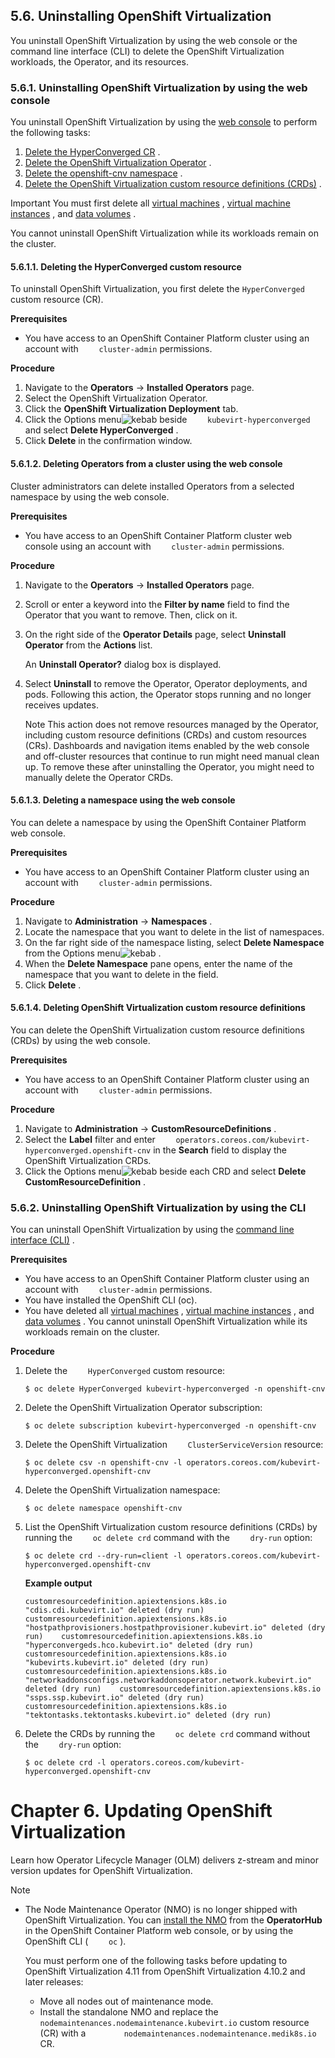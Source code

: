 ## 5.6. Uninstalling OpenShift Virtualization




You uninstall OpenShift Virtualization by using the web console or the command line interface (CLI) to delete the OpenShift Virtualization workloads, the Operator, and its resources.

### 5.6.1. Uninstalling OpenShift Virtualization by using the web console




You uninstall OpenShift Virtualization by using the [web console](https://access.redhat.com/documentation/en-us/openshift_container_platform/4.11/html-single/web_console/#web-console-overview_web-console) to perform the following tasks:

1.  [Delete the HyperConverged CR](https://access.redhat.com/documentation/en-us/openshift_container_platform/4.11/html-single/virtualization/#virt-deleting-deployment-custom-resource_uninstalling-virt) .
1.  [Delete the OpenShift Virtualization Operator](https://access.redhat.com/documentation/en-us/openshift_container_platform/4.11/html-single/virtualization/#olm-deleting-operators-from-a-cluster-using-web-console_uninstalling-virt) .
1.  [Delete the openshift-cnv namespace](https://access.redhat.com/documentation/en-us/openshift_container_platform/4.11/html-single/virtualization/#deleting-a-namespace-using-the-web-console_uninstalling-virt) .
1.  [Delete the OpenShift Virtualization custom resource definitions (CRDs)](https://access.redhat.com/documentation/en-us/openshift_container_platform/4.11/html-single/virtualization/#virt-deleting-virt-crds-web_uninstalling-virt) .


Important
You must first delete all [virtual machines](https://access.redhat.com/documentation/en-us/openshift_container_platform/4.11/html-single/virtualization/#virt-delete-vm-web_virt-delete-vms) , [virtual machine instances](https://access.redhat.com/documentation/en-us/openshift_container_platform/4.11/html-single/virtualization/#virt-deleting-vmis-cli_virt-manage-vmis) , and [data volumes](https://access.redhat.com/documentation/en-us/openshift_container_platform/4.11/html-single/virtualization/#virt-deleting-dvs_virt-deleting-datavolumes) .

You cannot uninstall OpenShift Virtualization while its workloads remain on the cluster.



#### 5.6.1.1. Deleting the HyperConverged custom resource




To uninstall OpenShift Virtualization, you first delete the `HyperConverged` custom resource (CR).

 **Prerequisites** 

- You have access to an OpenShift Container Platform cluster using an account with `    cluster-admin` permissions.


 **Procedure** 

1. Navigate to the **Operators** → **Installed Operators** page.
1. Select the OpenShift Virtualization Operator.
1. Click the **OpenShift Virtualization Deployment** tab.
1. Click the Options menu![kebab](https://access.redhat.com/webassets/avalon/d/OpenShift_Container_Platform-4.11-Virtualization-en-US/images/f468284ec3cc9bf27e6bd2c83849ca50/kebab.png)
    beside `    kubevirt-hyperconverged` and select **Delete HyperConverged** .
1. Click **Delete** in the confirmation window.


#### 5.6.1.2. Deleting Operators from a cluster using the web console




Cluster administrators can delete installed Operators from a selected namespace by using the web console.

 **Prerequisites** 

- You have access to an OpenShift Container Platform cluster web console using an account with `    cluster-admin` permissions.


 **Procedure** 

1. Navigate to the **Operators** → **Installed Operators** page.
1. Scroll or enter a keyword into the **Filter by name** field to find the Operator that you want to remove. Then, click on it.
1. On the right side of the **Operator Details** page, select **Uninstall Operator** from the **Actions** list.
    
    An **Uninstall Operator?** dialog box is displayed.
    
    
1. Select **Uninstall** to remove the Operator, Operator deployments, and pods. Following this action, the Operator stops running and no longer receives updates.
    
    Note
    This action does not remove resources managed by the Operator, including custom resource definitions (CRDs) and custom resources (CRs). Dashboards and navigation items enabled by the web console and off-cluster resources that continue to run might need manual clean up. To remove these after uninstalling the Operator, you might need to manually delete the Operator CRDs.
    
    
    
    


#### 5.6.1.3. Deleting a namespace using the web console




You can delete a namespace by using the OpenShift Container Platform web console.

 **Prerequisites** 

- You have access to an OpenShift Container Platform cluster using an account with `    cluster-admin` permissions.


 **Procedure** 

1. Navigate to **Administration** → **Namespaces** .
1. Locate the namespace that you want to delete in the list of namespaces.
1. On the far right side of the namespace listing, select **Delete Namespace** from the Options menu![kebab](https://access.redhat.com/webassets/avalon/d/OpenShift_Container_Platform-4.11-Virtualization-en-US/images/f468284ec3cc9bf27e6bd2c83849ca50/kebab.png)
    .
1. When the **Delete Namespace** pane opens, enter the name of the namespace that you want to delete in the field.
1. Click **Delete** .


#### 5.6.1.4. Deleting OpenShift Virtualization custom resource definitions




You can delete the OpenShift Virtualization custom resource definitions (CRDs) by using the web console.

 **Prerequisites** 

- You have access to an OpenShift Container Platform cluster using an account with `    cluster-admin` permissions.


 **Procedure** 

1. Navigate to **Administration** → **CustomResourceDefinitions** .
1. Select the **Label** filter and enter `    operators.coreos.com/kubevirt-hyperconverged.openshift-cnv` in the **Search** field to display the OpenShift Virtualization CRDs.
1. Click the Options menu![kebab](https://access.redhat.com/webassets/avalon/d/OpenShift_Container_Platform-4.11-Virtualization-en-US/images/f468284ec3cc9bf27e6bd2c83849ca50/kebab.png)
    beside each CRD and select **Delete CustomResourceDefinition** .


### 5.6.2. Uninstalling OpenShift Virtualization by using the CLI




You can uninstall OpenShift Virtualization by using the [command line interface (CLI)](https://access.redhat.com/documentation/en-us/openshift_container_platform/4.11/html-single/cli_tools/#cli-getting-started) .

 **Prerequisites** 

- You have access to an OpenShift Container Platform cluster using an account with `    cluster-admin` permissions.
- You have installed the OpenShift CLI (oc).
- You have deleted all [virtual machines](https://access.redhat.com/documentation/en-us/openshift_container_platform/4.11/html-single/virtualization/#virt-delete-vm-web_virt-delete-vms) , [virtual machine instances](https://access.redhat.com/documentation/en-us/openshift_container_platform/4.11/html-single/virtualization/#virt-deleting-vmis-cli_virt-manage-vmis) , and [data volumes](https://access.redhat.com/documentation/en-us/openshift_container_platform/4.11/html-single/virtualization/#virt-deleting-dvs_virt-deleting-datavolumes) . You cannot uninstall OpenShift Virtualization while its workloads remain on the cluster.


 **Procedure** 

1. Delete the `    HyperConverged` custom resource:
    
    
    ```
    $ oc delete HyperConverged kubevirt-hyperconverged -n openshift-cnv
    ```
    
    
1. Delete the OpenShift Virtualization Operator subscription:
    
    
    ```
    $ oc delete subscription kubevirt-hyperconverged -n openshift-cnv
    ```
    
    
1. Delete the OpenShift Virtualization `    ClusterServiceVersion` resource:
    
    
    ```
    $ oc delete csv -n openshift-cnv -l operators.coreos.com/kubevirt-hyperconverged.openshift-cnv
    ```
    
    
1. Delete the OpenShift Virtualization namespace:
    
    
    ```
    $ oc delete namespace openshift-cnv
    ```
    
    
1. List the OpenShift Virtualization custom resource definitions (CRDs) by running the `    oc delete crd` command with the `    dry-run` option:
    
    
    ```
    $ oc delete crd --dry-run=client -l operators.coreos.com/kubevirt-hyperconverged.openshift-cnv
    ```
    
     **Example output** 
    
    
    ```
    customresourcedefinition.apiextensions.k8s.io "cdis.cdi.kubevirt.io" deleted (dry run)    customresourcedefinition.apiextensions.k8s.io "hostpathprovisioners.hostpathprovisioner.kubevirt.io" deleted (dry run)    customresourcedefinition.apiextensions.k8s.io "hyperconvergeds.hco.kubevirt.io" deleted (dry run)    customresourcedefinition.apiextensions.k8s.io "kubevirts.kubevirt.io" deleted (dry run)    customresourcedefinition.apiextensions.k8s.io "networkaddonsconfigs.networkaddonsoperator.network.kubevirt.io" deleted (dry run)    customresourcedefinition.apiextensions.k8s.io "ssps.ssp.kubevirt.io" deleted (dry run)    customresourcedefinition.apiextensions.k8s.io "tektontasks.tektontasks.kubevirt.io" deleted (dry run)
    ```
    
    
    
1. Delete the CRDs by running the `    oc delete crd` command without the `    dry-run` option:
    
    
    ```
    $ oc delete crd -l operators.coreos.com/kubevirt-hyperconverged.openshift-cnv
    ```
    
    


# Chapter 6. Updating OpenShift Virtualization




Learn how Operator Lifecycle Manager (OLM) delivers z-stream and minor version updates for OpenShift Virtualization.

Note
- The Node Maintenance Operator (NMO) is no longer shipped with OpenShift Virtualization. You can [install the NMO](https://access.redhat.com/documentation/en-us/openshift_container_platform/4.11/html-single/nodes/#node-maintenance-operator) from the **OperatorHub** in the OpenShift Container Platform web console, or by using the OpenShift CLI ( `    oc` ).
    
    You must perform one of the following tasks before updating to OpenShift Virtualization 4.11 from OpenShift Virtualization 4.10.2 and later releases:
    
    
    - Move all nodes out of maintenance mode.
    - Install the standalone NMO and replace the `        nodemaintenances.nodemaintenance.kubevirt.io` custom resource (CR) with a `        nodemaintenances.nodemaintenance.medik8s.io` CR.
    





